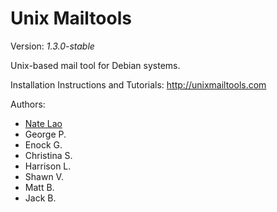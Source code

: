 # Unix Mailtools
Version: _1.3.0-stable_

Unix-based mail tool for Debian systems.

Installation Instructions and Tutorials: <http://unixmailtools.com>

Authors:
- [Nate Lao](http://natelao.com)
- George P.
- Enock G.
- Christina S.
- Harrison L.
- Shawn V.
- Matt B.
- Jack B.

